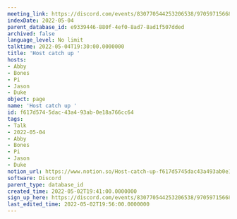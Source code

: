 ```yaml
---
meeting_link: https://discord.com/events/830770544253206538/970597156681568276
indexDate: 2022-05-04
parent_database_id: e9339446-880f-4ef0-8ad7-8ad1f507dded
archived: false
language_level: No limit
talktime: 2022-05-04T19:30:00.0000000
title: 'Host catch up '
hosts:
- Abby
- Bones
- Pi
- Jason
- Duke
object: page
name: 'Host catch up '
id: f617d574-5dac-43a4-93ab-0e18a766cc64
tags:
- Talk
- 2022-05-04
- Abby
- Bones
- Pi
- Jason
- Duke
notion_url: https://www.notion.so/Host-catch-up-f617d5745dac43a493ab0e18a766cc64
software: Discord
parent_type: database_id
created_time: 2022-05-02T19:41:00.0000000
sign_up_here: https://discord.com/events/830770544253206538/970597156681568276
last_edited_time: 2022-05-02T19:56:00.0000000
---
```





